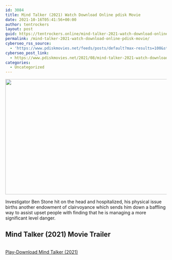```yaml
---
id: 3084
title: Mind Talker (2021) Watch Download Online pdisk Movie
date: 2021-10-16T05:41:56+00:00
author: tentrockers
layout: post
guid: https://tentrockers.online/mind-talker-2021-watch-download-online-pdisk-movie/
permalink: /mind-talker-2021-watch-download-online-pdisk-movie/
cyberseo_rss_source:
  - 'https://www.pdiskmovies.net/feeds/posts/default?max-results=100&start-index=901'
cyberseo_post_link:
  - https://www.pdiskmovies.net/2021/08/mind-talker-2021-watch-download-online.html
categories:
  - Uncategorized
---
```

<div class="separator">
  <a href="https://1.bp.blogspot.com/-TChtkYKiYtE/YSAaMfNrhsI/AAAAAAAAAUo/Y9hS09LHBVAc0g0R1W0zOv1tuHxH2MT7QCLcBGAsYHQ/s1280/Mind%2BTalker%2B%25282021%2529%2BWatch%2BDownload%2BOnline%2Bpdisk%2BMovie.jpg"><img loading="lazy" border="0" data-original-height="720" data-original-width="1280" height="360" src="https://1.bp.blogspot.com/-TChtkYKiYtE/YSAaMfNrhsI/AAAAAAAAAUo/Y9hS09LHBVAc0g0R1W0zOv1tuHxH2MT7QCLcBGAsYHQ/w640-h360/Mind%2BTalker%2B%25282021%2529%2BWatch%2BDownload%2BOnline%2Bpdisk%2BMovie.jpg" width="640" /></a>
</div>

<span>Investigator Ben Stone hit on the head and hospitalized, his physical issue births another endowment of clairvoyance which sends him down a baffling way to assist upset people with finding that he is managing a more significant level danger.</span>

## <span>Mind Talker (2021) Movie Trailer</span>

  
<a href="https://kofilink.com/1/bnYyaXhsMDAxNm85?dn=1" onclick="window.open('https://kofilink.com/1/bnYyaXhsMDAxNm85?dn=1','popup','width=600,height=600'); return false;" target="popup" rel="noopener"><br /> Play-Download Mind Talker (2021)<br /> </a>